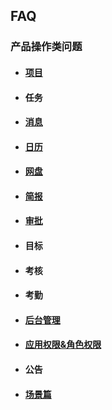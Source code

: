 ## FAQ
### 产品操作类问题


* #### [项目](/chang-jian-wen-ti/chan-pin-cao-zuo-lei-wen-ti/xiang-mu.md)

* #### 任务

* #### [消息](/chang-jian-wen-ti/chan-pin-cao-zuo-lei-wen-ti/xiao-xi.md)

* #### [日历](/chang-jian-wen-ti/chan-pin-cao-zuo-lei-wen-ti/ri-li.md)

* #### [网盘](/chang-jian-wen-ti/chan-pin-cao-zuo-lei-wen-ti/wang-pan.md)

* #### [简报](/chang-jian-wen-ti/chan-pin-cao-zuo-lei-wen-ti/jian-bao.md)

* #### [审批](/chang-jian-wen-ti/chan-pin-cao-zuo-lei-wen-ti/shen-pi.md)

* #### 目标

* #### 考核

* #### 考勤

* #### [后台管理](/chang-jian-wen-ti/chan-pin-cao-zuo-lei-wen-ti/hou-tai-guan-li.md)

* #### [应用权限&角色权限](/chang-jian-wen-ti/chan-pin-cao-zuo-lei-wen-ti/ying-yong-quan-965026-jiao-se-quan-xian.md)

* #### 公告

* #### [场景篇](/chang-jian-wen-ti/chan-pin-cao-zuo-lei-wen-ti/shi-yong-pian.md)

